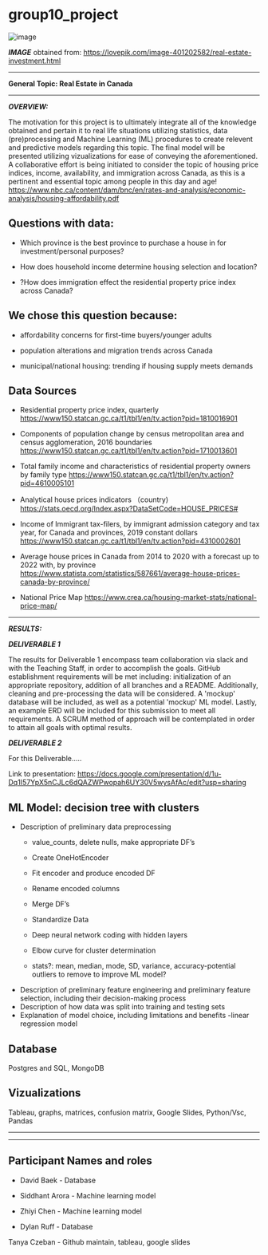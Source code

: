 # group10_project

![image](https://user-images.githubusercontent.com/90135381/158727737-2db68a11-9ee9-40e7-986e-71c8bb8369c7.png)





***IMAGE*** obtained from: https://lovepik.com/image-401202582/real-estate-investment.html

________________


 **General Topic: Real Estate in Canada**
 ________________________________

***OVERVIEW:***

The motivation for this project is to ultimately integrate all of the knowledge obtained and pertain it to real life situations utilizing statistics, data (pre)processing and Machine Learning (ML) procedures to create relevent and predictive models regarding this topic. The final model will be presented utilizing vizualizations for ease of conveying the aforementioned. A collaborative effort is being initiated to consider the topic of housing price indices, income, availability, and immigration across Canada, as this is a pertinent and essential topic among people in this day and age! 
https://www.nbc.ca/content/dam/bnc/en/rates-and-analysis/economic-analysis/housing-affordability.pdf
## **Questions with data:**

- Which province is the best province to purchase a house in for investment/personal purposes?

- How does household income determine housing selection and location?

- ?How does immigration effect the residential property price index across Canada?

## **We chose this question because:**

- affordability concerns for first-time buyers/younger adults

- population alterations and migration trends across Canada

- municipal/national housing: trending if housing supply meets demands


## **Data Sources**

- Residential property price index, quarterly 
https://www150.statcan.gc.ca/t1/tbl1/en/tv.action?pid=1810016901

- Components of population change by census metropolitan area and census agglomeration, 2016 boundaries https://www150.statcan.gc.ca/t1/tbl1/en/tv.action?pid=1710013601

- Total family income and characteristics of residential property owners by family type
https://www150.statcan.gc.ca/t1/tbl1/en/tv.action?pid=4610005101

- Analytical house prices indicators （country)
https://stats.oecd.org/Index.aspx?DataSetCode=HOUSE_PRICES#

- Income of Immigrant tax-filers, by immigrant admission category and tax year, for Canada and provinces, 2019 constant dollars
https://www150.statcan.gc.ca/t1/tbl1/en/tv.action?pid=4310002601

- Average house prices in Canada from 2014 to 2020 with a forecast up to 2022 with, by province https://www.statista.com/statistics/587661/average-house-prices-canada-by-province/

- National Price Map
https://www.crea.ca/housing-market-stats/national-price-map/
______________
***RESULTS:***

***DELIVERABLE 1***

The results for Deliverable 1 encompass team collaboration via slack and with the Teaching Staff, in order to accomplish the goals. GitHub establishment requirements will be met including: initialization of an appropriate repository, addition of all branches and a README. Additionally, cleaning and pre-processing the data will be considered. A 'mockup' database will be included, as well as a potential 'mockup' ML model. Lastly, an example ERD will be included for this submission to meet all requirements. A SCRUM method of approach will be contemplated in order to attain all goals with optimal results.

***DELIVERABLE 2***

For this Deliverable.....

Link to presentation: https://docs.google.com/presentation/d/1u-Dq1I57YpX5nCJLc6dQAZWPwopah6UY30V5wysAfAc/edit?usp=sharing

## **ML Model: decision tree with clusters**

- Description of preliminary data preprocessing
  - value_counts, delete nulls, make appropriate DF’s

  - Create OneHotEncoder

  - Fit encoder and produce encoded DF

  - Rename encoded columns

  - Merge DF’s

  - Standardize Data

  - Deep neural network coding with hidden layers

  - Elbow curve for cluster determination

  - stats?: mean, median, mode, SD, variance, accuracy-potential outliers to remove to improve ML model?
- Description of preliminary feature engineering and preliminary feature selection, including their decision-making process
- Description of how data was split into training and testing sets
- Explanation of model choice, including limitations and benefits
  -linear regression model



## **Database**
Postgres and SQL, MongoDB


## **Vizualizations** 
Tableau, graphs, matrices, confusion matrix, Google Slides, Python/Vsc, Pandas

________________
________________



## **Participant Names and roles**

- David Baek - Database

- Siddhant Arora - Machine learning model

- Zhiyi Chen - Machine learning model

- Dylan Ruff - Database 

Tanya Czeban - Github maintain, tableau, google slides

